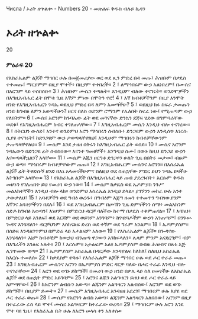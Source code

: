 ﻿
 Числа / ኦሪት ዘኍልቍ - Numbers 20 - መጽሐፍ ቅዱስ ብሉይ ኪዳን
# ኦሪት ዘኍልቍ
20
### ምዕራፍ 20
የእስራኤልም ልጆች ማኅበር ሁሉ በመጀመሪያው ወር ወደ ጺን ምድረ በዳ መጡ፤ ሕዝቡም በቃዴስ ተቀመጡ፤ ማርያምም በዚያ ሞተች፥ በዚያም ተቀበረች።
2 ፤ ለማኅበሩም ውኃ አልነበረም፤ በሙሴና በአሮንም ላይ ተሰበሰቡ።
3 ፤ ሕዝቡም ሙሴን ተጣሉት፥ እንዲህም ብለው ተናገሩት። ወንድሞቻችን በእግዚአብሔር ፊት በሞቱ ጊዜ እኛም ምነው በሞትን ኖሮ!
4 ፤ እኛ ከብቶቻችንም በዚያ እንሞት ዘንድ የእግዚአብሔርን ጉባኤ ወደዚህ ምድረ በዳ ለምን አመጣችሁ?
5 ፤ ወደዚህ ክፉ ስፍራ ታመጡን ዘንድ ከግብፅ ለምን አወጣችሁን? ዘርና በለስ ወይንም ሮማንም የሌለበት ስፍራ ነው፤ የሚጠጣም ውኃ የለበትም።
6 ፤ ሙሴና አሮንም ከጉባኤው ፊት ወደ መገናኛው ድንኳን ደጃፍ ሂደው በግምባራቸው ወደቁ፤ የእግዚአብሔርም ክብር ተገለጠላቸው።
7 ፤ እግዚአብሔርም ሙሴን እንዲህ ብሎ ተናገረው።
8 ፤ በትርህን ውሰድ፤ አንተና ወንድምህ አሮን ማኅበሩን ሰብስቡ፥ ድንጋዩም ውኃን እንዲሰጥ እነርሱ ሲያዩ ተናገሩት፤ ከድንጋዩም ውኃ ታወጣላቸዋለህ፤ እንዲሁም ማኅበሩን ከብቶቻቸውንም ታጠጣላቸዋለህ።
9 ፤ ሙሴም እንደ ታዘዘ በትሩን ከእግዚአብሔር ፊት ወሰደ።
10 ፤ ሙሴና አሮንም ጉባኤውን በድንጋዩ ፊት ሰብስበው። እናንተ ዓመፀኞች፥ እንግዲህ ስሙ፤ በውኑ ከዚህ ድንጋይ ውኃን እናወጣላችኋለን? አላቸው።
11 ፤ ሙሴም እጁን ዘርግቶ ድንጋዩን ሁለት ጊዜ በበትሩ መታው፤ ብዙም ውኃ ወጣ፥ ማኅበሩም ከብቶቻቸውም ጠጡ።
12 ፤ እግዚአብሔርም ሙሴንና አሮንን። በእስራኤል ልጆች ፊት ትቀድሱኝ ዘንድ በእኔ አላመናችሁምና ስለዚህ ወደ ሰጠኋቸው ምድር ይህን ጉባኤ ይዛችሁ አትገቡም አላቸው።
13 ፤ የእስራኤል ልጆች በእግዚአብሔር ላይ ጠብ ያደረጉበት፥ እርሱም ቅዱስ መሆኑን የገለጠበት ይህ የመሪባ ውኃ ነው።
14 ፤ ሙሴም ከቃዴስ ወደ ኤዶምያስ ንጉሥ መልእክተኞችን እንዲህ ብሎ ላከ። ወንድምህ እስራኤል እንዲህ ይላል። ያገኘንን መከራ ሁሉ አንተ ታውቃለህ፤
15 ፤ አባቶቻችን ወደ ግብፅ ወረዱ፥ በግብፅም እጅግ ዘመን ተቀመጥን ግብፃውያንም እኛንና አባቶቻችንን በደሉ፤
16 ፤ ወደ እግዚአብሔርም በጮኽን ጊዜ ድምፃችንን ሰማ፥ መልአክንም ሰድዶ ከግብፅ አወጣን፤ እነሆም፥ በምድርህ ዳርቻ ባለችው ከተማ በቃዴስ ተቀምጠናል።
17 ፤ እባክህ፥ በምድርህ ላይ እንለፍ፤ ወደ እርሻም ወደ ወይንም አንገባም፥ ከጕድጓዶችም ውኃን አንጠጣም፤ በንጉሡ ጐዳና እንሄዳለን፥ ዳርቻህንም እስክናልፍ ድረስ ወደ ቀኝም ወደ ግራም አንልም።
18 ፤ ኤዶምያስም። በሰይፍ እንዳልገጥምህ በምድሬ ላይ አታልፍም አለው።
19 ፤ የእስራኤልም ልጆች። በጐዳናው እንሄዳለን፥ እኔም ከብቶቼም ከውኃህ ብንጠጣ ዋጋውን እንከፍላለን፥ ሌላም ምንም አናደርግም፤ ብቻ በእግራችን እንለፍ አሉት።
20 ፤ እርሱም። አታልፍም አለ። ኤዶምያስም በብዙ ሕዝብና በጽኑ እጅ ሊገጥመው ወጣ።
21 ፤ ኤዶምያስም እስራኤል በዳርቻው እንዳያልፍ ከለከለ፤ ስለዚህ እስራኤል ከእርሱ ተመለሰ።
22 ፤ ከቃዴስም ተጓዙ፤ የእስራኤልም ልጆች ማኅበር ሁሉ ወደ ሖር ተራራ መጡ።
23 ፤ እግዚአብሔርም ሙሴንና አሮንን በኤዶምያስ ምድር ዳርቻ ባለው በሖር ተራራ እንዲህ ብሎ ተናገራቸው።
24 ፤ አሮን ወደ ወገኑ ይከማች፤ በመሪባ ውኃ ዘንድ በቃሌ ላይ ስለ ዐመፃችሁ ለእስራኤል ልጆች ወደ ሰጠኋት ምድር አይገባም።
25 ፤ አሮንና ልጁን አልዓዛርን ይዘህ ወደ ሖር ተራራ ላይ አምጣቸው፤
26 ፤ ከአሮንም ልብሱን አውጣ፥ ልጁንም አልዓዛርን አልብሰው፤ አሮንም ወደ ወገኑ ይከማች፥ በዚያም ይሙት።
27 ፤ ሙሴም እግዚአብሔር እንዳዘዘ አደረገ፤ ማኅበሩም ሁሉ እያዩ ወደ ሖር ተራራ ወጡ።
28 ፤ ሙሴም የአሮንን ልብስ አወጣ፥ ልጁንም አልዓዛርን አለበሰው፤ አሮንም በዚያ በተራራው ራስ ላይ ሞተ፤ ሙሴና አልዓዛርም ከተራራው ወረዱ።
29 ፤ ማኅበሩም ሁሉ አሮን እንደ ሞተ ባዩ ጊዜ፥ የእስራኤል ቤት ሁሉ ለአሮን ሠላሳ ቀን አለቀሱ። 
